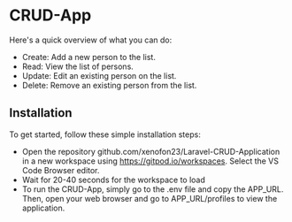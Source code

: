 
# CRUD-App

 Here's a quick overview of what you can do:

  - Create: Add a new person to the list.
  - Read: View the list of persons.
  - Update: Edit an existing person on the list.
  - Delete: Remove an existing person from the list.


## Installation

To get started, follow these simple installation steps:
- Open the repository github.com/xenofon23/Laravel-CRUD-Application in a new workspace using https://gitpod.io/workspaces.
   Select the VS Code Browser editor.
- Wait for 20-40 seconds for the workspace to load
- To run the CRUD-App, simply go to the .env file and copy the APP_URL. Then, open your web browser and go to APP_URL/profiles to view the application.

    

